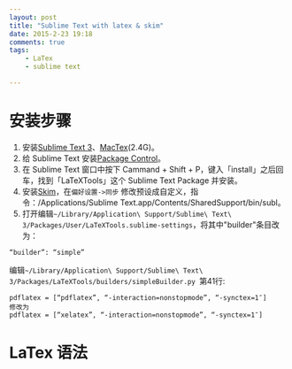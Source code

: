 ```yaml
---
layout: post
title: "Sublime Text with latex & skim"
date: 2015-2-23 19:18
comments: true
tags: 
	- LaTex
	- sublime text

---
```

# 安装步骤
1. 安装[Sublime Text 3](http://www.sublimetext.com/3)、[MacTex](https://tug.org/mactex/)(2.4G)。
2. 给 Sublime Text 安装[Package Control](https://packagecontrol.io/installation)。
3. 在 Sublime Text 窗口中按下 Cammand + Shift + P，键入「install」之后回车，找到「LaTeXTools」这个 Sublime Text Package 并安装。
4. 安装[Skim](http://skim-app.sourceforge.net/)，在`偏好设置->同步` 修改预设成自定义，指令：/Applications/Sublime Text.app/Contents/SharedSupport/bin/subl。<!--more-->
5. 打开编辑`~/Library/Application\ Support/Sublime\ Text\ 3/Packages/User/LaTeXTools.sublime-settings`，将其中"builder"条目改为：
```
“builder”: “simple”
```
编辑`~/Library/Application\ Support/Sublime\ Text\ 3/Packages/LaTeXTools/builders/simpleBuilder.py `第41行:
```
pdflatex = [“pdflatex”, “-interaction=nonstopmode”, “-synctex=1″]
修改为
pdflatex = [“xelatex”, “-interaction=nonstopmode”, “-synctex=1″]
```

# LaTex 语法
